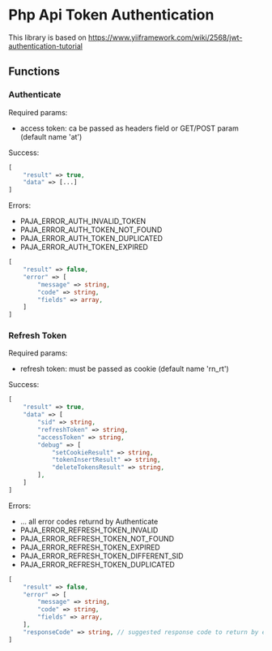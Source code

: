 # Php Api Token Authentication

This library is based on https://www.yiiframework.com/wiki/2568/jwt-authentication-tutorial

## Functions

### Authenticate

Required params:

-   access token: ca be passed as headers field or GET/POST param (default name 'at')

Success:

```php
[
    "result" => true,
    "data" => [...]
]
```

Errors:

-   PAJA_ERROR_AUTH_INVALID_TOKEN
-   PAJA_ERROR_AUTH_TOKEN_NOT_FOUND
-   PAJA_ERROR_AUTH_TOKEN_DUPLICATED
-   PAJA_ERROR_AUTH_TOKEN_EXPIRED

```php
[
    "result" => false,
    "error" => [
        "message" => string,
        "code" => string,
        "fields" => array,
    ]
]
```

### Refresh Token

Required params:

-   refresh token: must be passed as cookie (default name 'rn_rt')

Success:

```php
[
    "result" => true,
    "data" => [
        "sid" => string,
        "refreshToken" => string,
        "accessToken" => string,
        "debug" => [
            "setCookieResult" => string,
            "tokenInsertResult" => string,
            "deleteTokensResult" => string,
        ],
    ]
]
```

Errors:

-   ... all error codes returnd by Authenticate
-   PAJA_ERROR_REFRESH_TOKEN_INVALID
-   PAJA_ERROR_REFRESH_TOKEN_NOT_FOUND
-   PAJA_ERROR_REFRESH_TOKEN_EXPIRED
-   PAJA_ERROR_REFRESH_TOKEN_DIFFERENT_SID
-   PAJA_ERROR_REFRESH_TOKEN_DUPLICATED

```php
[
    "result" => false,
    "error" => [
        "message" => string,
        "code" => string,
        "fields" => array,
    ],
    "responseCode" => string, // suggested response code to return by endpoints
]
```
